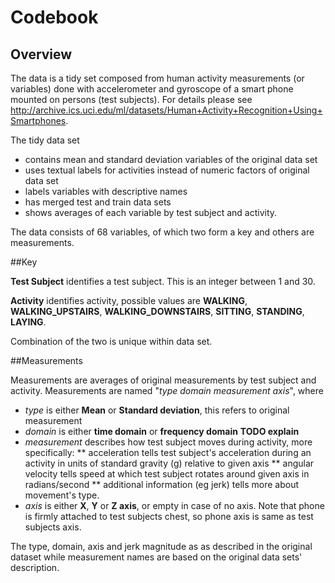 Codebook
========

## Overview

The data is a tidy set composed from human activity measurements (or variables) done with accelerometer and gyroscope of a smart phone mounted on persons (test subjects). For details please see http://archive.ics.uci.edu/ml/datasets/Human+Activity+Recognition+Using+Smartphones. 

The tidy data set
* contains mean and standard deviation variables of the original data set
* uses textual labels for activities instead of numeric factors of original data set
* labels variables with descriptive names
* has merged test and train data sets
* shows averages of each variable by test subject and activity.

The data consists of 68 variables, of which two form a key and others are measurements.

##Key

**Test Subject** identifies a test subject. This is an integer between 1 and 30.

**Activity** identifies activity, possible values are **WALKING**, **WALKING_UPSTAIRS**, **WALKING_DOWNSTAIRS**, **SITTING**, **STANDING**, **LAYING**.

Combination of the two is unique within data set.

##Measurements

Measurements are averages of original measurements by test subject and activity. Measurements are named "*type* *domain* *measurement* *axis*", where
* *type* is either **Mean** or **Standard deviation**, this refers to original measurement
* *domain* is either **time domain** or **frequency domain** **TODO explain**
* *measurement* describes how test subject moves during activity, more specifically:
** acceleration tells test subject's acceleration during an activity in units of standard gravity (g) relative to given axis
** angular velocity tells speed at which test subject rotates around given axis in radians/second
** additional information (eg jerk) tells more about movement's type.
* *axis* is either **X**, **Y** or **Z axis**, or empty in case of no axis. Note that phone is firmly attached to test subjects chest, so phone axis is same as test subjects axis.

The type, domain, axis and jerk magnitude as as described in the original dataset while measurement names are based on the original data sets' description.
